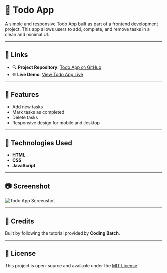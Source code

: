 # 📝 Todo App

A simple and responsive Todo App built as part of a frontend development project. This app allows users to add, complete, and remove tasks in a clean and minimal UI.

---

## 🔗 Links

- 🔍 **Project Repository**: [Todo App on GitHub](https://github.com/smthari/Frontend-Projects/tree/master/Todo-app)  
- 🌐 **Live Demo**: [View Todo App Live](https://responsive-todoapp.netlify.app/)  

---

## 📌 Features

- Add new tasks
- Mark tasks as completed
- Delete tasks
- Responsive design for mobile and desktop

---

## 🚀 Technologies Used

- **HTML**
- **CSS**
- **JavaScript**

---

## 📷 Screenshot

![Todo App Screenshot](https://responsive-todoapp.netlify.app/screenshot.png) <!-- Optional, update with actual image URL if available -->

---

## 🧠 Credits

Built by following the tutorial provided by **Coding Batch**.

---

## 📄 License

This project is open-source and available under the [MIT License](LICENSE).

